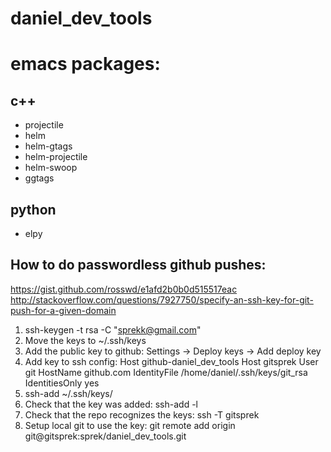 # daniel_dev_tools

# emacs packages:

## c++
- projectile
- helm
- helm-gtags
- helm-projectile
- helm-swoop
- ggtags

## python
- elpy

## How to do passwordless github pushes:
https://gist.github.com/rosswd/e1afd2b0b0d515517eac
http://stackoverflow.com/questions/7927750/specify-an-ssh-key-for-git-push-for-a-given-domain

1. ssh-keygen -t rsa -C "sprekk@gmail.com"
2. Move the keys to ~/.ssh/keys
3. Add the public key to github: Settings -> Deploy keys -> Add deploy key
4. Add key to ssh config:
    Host github-daniel_dev_tools
         Host gitsprek
         User git
         HostName github.com
         IdentityFile /home/daniel/.ssh/keys/git_rsa
         IdentitiesOnly yes
5. ssh-add ~/.ssh/keys/<private key>
6. Check that the key was added: ssh-add -l
7. Check that the repo recognizes the keys: ssh -T gitsprek
8. Setup local git to use the key:
    git remote add origin git@gitsprek:sprek/daniel_dev_tools.git